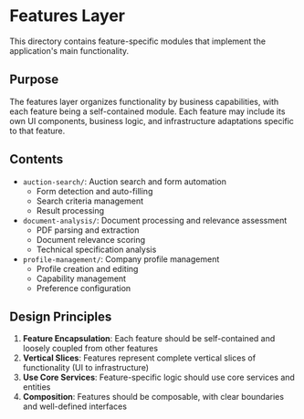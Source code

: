 # Features Layer

This directory contains feature-specific modules that implement the application's main functionality.

## Purpose

The features layer organizes functionality by business capabilities, with each feature being a self-contained module. Each feature may include its own UI components, business logic, and infrastructure adaptations specific to that feature.

## Contents

- `auction-search/`: Auction search and form automation
  - Form detection and auto-filling
  - Search criteria management
  - Result processing
- `document-analysis/`: Document processing and relevance assessment
  - PDF parsing and extraction
  - Document relevance scoring
  - Technical specification analysis
- `profile-management/`: Company profile management
  - Profile creation and editing
  - Capability management
  - Preference configuration

## Design Principles

1. **Feature Encapsulation**: Each feature should be self-contained and loosely coupled from other features
2. **Vertical Slices**: Features represent complete vertical slices of functionality (UI to infrastructure)
3. **Use Core Services**: Feature-specific logic should use core services and entities
4. **Composition**: Features should be composable, with clear boundaries and well-defined interfaces
